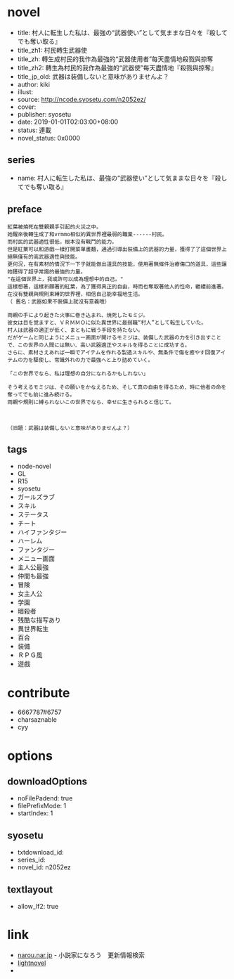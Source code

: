 # novel

- title: 村人に転生した私は、最強の“武器使い”として気ままな日々を『殺してでも奪い取る』
- title_zh1: 村民轉生武器使
- title_zh: 轉生成村民的我作為最強的“武器使用者”每天盡情地殺戮與掠奪
- title_zh2: 轉生為村民的我作為最強的“武器使”每天盡情地『殺戮與掠奪』
- title_jp_old: 武器は装備しないと意味がありませんよ？
- author: kiki
- illust:
- source: http://ncode.syosetu.com/n2052ez/
- cover:
- publisher: syosetu
- date: 2019-01-01T02:03:00+08:00
- status: 連載
- novel_status: 0x0000

## series

- name: 村人に転生した私は、最強の“武器使い”として気ままな日々を『殺してでも奪い取る』

## preface


```
紅葉被燒死在雙親親手引起的火災之中。  
她醒來後轉生成了和vrmmo相似的異世界裡最弱的職業------村民。  
而村民的武器適性很低，根本沒有戰鬥的能力。  
但是紅葉可以和游戲一樣打開菜單畫麵，通過引導出裝備上的武器的力量，獲得了了這個世界上絕無僅有的高武器適性與技能。  
更何況，在有素材的情況下一下子就能做出道具的技能，使用著無條件治療傷口的道具，這些讓她獲得了超乎常識的最強的力量。  
"在這個世界上，我或許可以成為理想中的自己。"  
這樣想著，這樣祈願著的紅葉，為了獲得真正的自由，時而也奪取著他人的性命，繼續前進著。  
在沒有雙親與規則束縛的世界裡，相信自己能幸福地生活。  
（ 舊名：武器如果不裝備上就沒有意義哦）

両親の手により起きた火事に巻き込まれ、焼死したモミジ。
彼女は目を覚ますと、ＶＲＭＭＯに似た異世界に最弱職“村人”として転生していた。
村人は武器の適正が低く、まともに戦う手段を持たない。
だがゲームと同じようにメニュー画面が開けるモミジは、装備した武器の力を引き出すことで、この世界の人間には無い、高い武器適正やスキルを得ることに成功する。
さらに、素材さえあれば一瞬でアイテムを作れる製造スキルや、無条件で傷を癒やす回復アイテムの力を駆使し、常識外れの力で最強へと上り詰めていく。

「この世界でなら、私は理想の自分になれるかもしれない」

そう考えるモミジは、その願いをかなえるため、そして真の自由を得るため、時に他者の命を奪ってでも前に進み続ける。
両親や規則に縛られないこの世界でなら、幸せに生きられると信じて。



（旧題：武器は装備しないと意味がありませんよ？）
```

## tags

- node-novel
- GL
- R15
- syosetu
- ガールズラブ
- スキル
- ステータス
- チート
- ハイファンタジー
- ハーレム
- ファンタジー
- メニュー画面
- 主人公最強
- 仲間も最強
- 冒険
- 女主人公
- 学園
- 暗殺者
- 残酷な描写あり
- 異世界転生
- 百合
- 装備
- ＲＰＧ風
- 遊戲

# contribute

- 6667787#6757
- charsaznable
- cyy

# options

## downloadOptions

- noFilePadend: true
- filePrefixMode: 1
- startIndex: 1

## syosetu

- txtdownload_id:
- series_id:
- novel_id: n2052ez

## textlayout

- allow_lf2: true

# link

- [narou.nar.jp](https://narou.nar.jp/search.php?text=n2052ez&novel=all&genre=all&new_genre=all&length=0&down=0&up=100) - 小説家になろう　更新情報検索
- [lightnovel](https://www.lightnovel.cn/thread-940273-1-1.html)
- 



